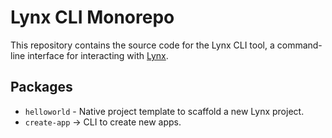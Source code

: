 # Lynx CLI Monorepo

This repository contains the source code for the Lynx CLI tool, a command-line interface for interacting with [Lynx](https://lynxjs.org/).

## Packages

- `helloworld` - Native project template to scaffold a new Lynx project.
- `create-app` → CLI to create new apps.
